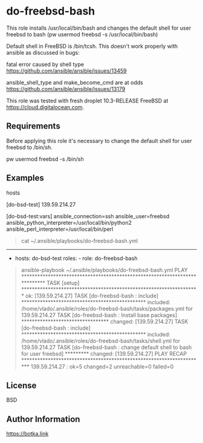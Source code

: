 do-freebsd-bash
===============

This role installs /usr/local/bin/bash and changes the default shell
for user freebsd to bash (pw usermod freebsd -s /usr/local/bin/bash)

Default shell in FreeBSD is /bin/tcsh. This doesn't work properly with
ansible as discussed in bugs:

fatal error caused by shell type
https://github.com/ansible/ansible/issues/13459

ansible_shell_type and make_become_cmd are at odds
https://github.com/ansible/ansible/issues/13179

This role was tested with fresh droplet 10.3-RELEASE FreeBSD at
https://cloud.digitalocean.com.


Requirements
------------

Before applying this role it's necessary to change the default shell
for user freebsd to /bin/sh.

pw usermod freebsd -s /bin/sh


Examples
----------------

hosts

[do-bsd-test]
139.59.214.27

[do-bsd-test:vars]
ansible_connection=ssh
ansible_user=freebsd
ansible_python_interpreter=/usr/local/bin/python2
ansible_perl_interpreter=/usr/local/bin/perl


> cat ~/.ansible/playbooks/do-freebsd-bash.yml
---
- hosts: do-bsd-test
  roles:
        - role: do-freebsd-bash

> ansible-playbook ~/.ansible/playbooks/do-freebsd-bash.yml
PLAY ***************************************************************************
TASK [setup] *******************************************************************
ok: [139.59.214.27]
TASK [do-freebsd-bash : include] ***********************************************
included: /home/vlado/.ansible/roles/do-freebsd-bash/tasks/packages.yml for 139.59.214.27
TASK [do-freebsd-bash : Install base packages] *********************************
changed: [139.59.214.27]
TASK [do-freebsd-bash : include] ***********************************************
included: /home/vlado/.ansible/roles/do-freebsd-bash/tasks/shell.yml for 139.59.214.27
TASK [do-freebsd-bash : change default shell to bash for user freebsd] *********
changed: [139.59.214.27]
PLAY RECAP *********************************************************************
139.59.214.27              : ok=5    changed=2    unreachable=0    failed=0


License
-------

BSD


Author Information
------------------

https://botka.link
